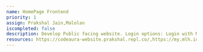 ```yaml
---
name: HomePage Frontend
priority: 1
assign: Prakshal Jain,Malolan
iscompleted: false
description: Develop Public facing website. Login options: Login with MyMLH (https://my.mlh.io/docs), Login with GitHub (https://docs.github.com/en/rest/guides/basics-of-authentication), Login with Google, Custom Sign-In
resources: https://codeaura-website.prakshal.repl.co/,https://my.mlh.io/docs,https://docs.github.com/en/rest/guides/basics-of-authentication
---
```

